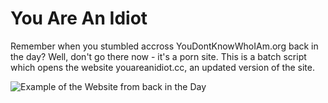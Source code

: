 # You Are An Idiot

Remember when you stumbled accross YouDontKnowWhoIAm.org back in the day? Well, don't go there now - it's a porn site. This is a batch script which opens the website youareanidiot.cc, an updated version of the site.

![Example of the Website from back in the Day](https://static.wikia.nocookie.net/social-101/images/f/f9/Uranidiot.gif/revision/latest/scale-to-width-down/220?cb=20170111000849 "Example of the Website from back in the Day")
